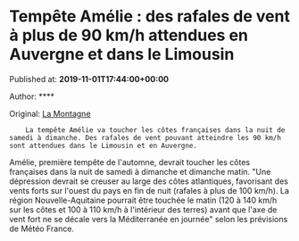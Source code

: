 
# Tempête Amélie : des rafales de vent à plus de 90 km/h attendues en Auvergne et dans le Limousin

Published at: **2019-11-01T17:44:00+00:00**

Author: ****

Original: [La Montagne](https://www.lamontagne.fr/clermont-ferrand-63000/actualites/tempete-amelie-des-rafales-de-vent-a-plus-de-90-km-h-attendues-en-auvergne-et-dans-le-limousin_13675921/)


        La tempête Amélie va toucher les côtes françaises dans la nuit de samedi à dimanche. Des rafales de vent pouvant atteindre les 90 km/h sont attendues dans le Limousin et en Auvergne. 
      
Amélie, première tempête de l'automne, devrait toucher les côtes françaises dans la nuit de samedi à dimanche et dimanche matin. "Une dépression devrait se creuser au large des côtes atlantiques, favorisant des vents forts sur l'ouest du pays en fin de nuit (rafales à plus de 100 km/h). La région Nouvelle-Aquitaine pourrait être touchée le matin (120 à 140 km/h sur les côtes et 100 à 110 km/h à l'intérieur des terres) avant que l'axe de vent fort ne se décale vers la Méditerranée en journée" selon les prévisions de Météo France.
